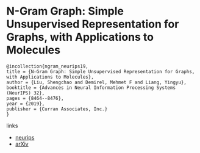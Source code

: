 # N-Gram Graph: Simple Unsupervised Representation for Graphs, with Applications to Molecules

```
@incollection{ngram_neurips19,
title = {N-Gram Graph: Simple Unsupervised Representation for Graphs, with Applications to Molecules},
author = {Liu, Shengchao and Demirel, Mehmet F and Liang, Yingyu},
booktitle = {Advances in Neural Information Processing Systems (NeurIPS) 32},
pages = {8464--8476},
year = {2019},
publisher = {Curran Associates, Inc.}
}
```

links
- [neurips](https://nips.cc/Conferences/2019/Schedule?showEvent=14564)
- [arXiv](https://arxiv.org/abs/1806.09206)

